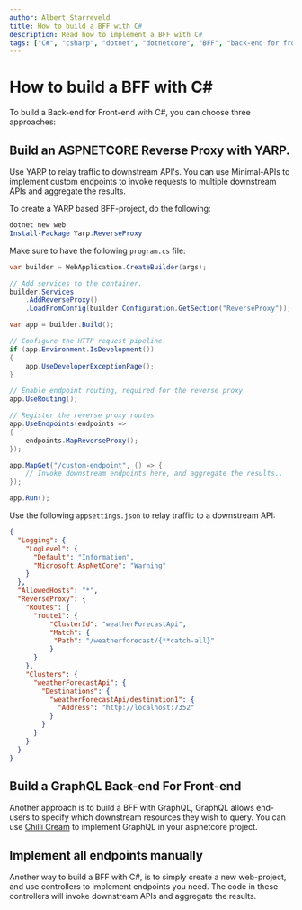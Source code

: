 ```yaml
---
author: Albert Starreveld
title: How to build a BFF with C#
description: Read how to implement a BFF with C#
tags: ["C#", "csharp", "dotnet", "dotnetcore", "BFF", "back-end for front-end"]
---
```

# How to build a BFF with C#

To build a Back-end for Front-end with C#, you can choose three approaches:

## Build an ASPNETCORE Reverse Proxy with YARP. 
Use YARP to relay traffic to downstream API's. You can use Minimal-APIs to implement custom endpoints to invoke requests to multiple downstream APIs and aggregate the results.

To create a YARP based BFF-project, do the following:

```powershell
dotnet new web
Install-Package Yarp.ReverseProxy
```

Make sure to have the following `program.cs` file:

```csharp
var builder = WebApplication.CreateBuilder(args);

// Add services to the container.
builder.Services
    .AddReverseProxy()
    .LoadFromConfig(builder.Configuration.GetSection("ReverseProxy"));

var app = builder.Build();

// Configure the HTTP request pipeline.
if (app.Environment.IsDevelopment())
{
    app.UseDeveloperExceptionPage();
}

// Enable endpoint routing, required for the reverse proxy
app.UseRouting();

// Register the reverse proxy routes
app.UseEndpoints(endpoints =>
{
    endpoints.MapReverseProxy();
});

app.MapGet("/custom-endpoint", () => {
    // Invoke downstream endpoints here, and aggregate the results..
});

app.Run();
```

Use the following `appsettings.json` to relay traffic to a downstream API:

```json
{
  "Logging": {
    "LogLevel": {
      "Default": "Information",
      "Microsoft.AspNetCore": "Warning"
    }
  },
  "AllowedHosts": "*",
  "ReverseProxy": {
    "Routes": {
      "route1": {
          "ClusterId": "weatherForecastApi",
          "Match": {
           "Path": "/weatherforecast/{**catch-all}"
          }
      }
    },
    "Clusters": {
      "weatherForecastApi": {
        "Destinations": {
          "weatherForecastApi/destination1": {
            "Address": "http://localhost:7352"
          }
        }
      }
    }
  }
}
```

## Build a GraphQL Back-end For Front-end
Another approach is to build a BFF with GraphQL, GraphQL allows end-users to specify which downstream resources they wish to query. You can use [Chilli Cream](https://chillicream.com/docs/bananacakepop/v2) to implement GraphQL in your aspnetcore project.

## Implement all endpoints manually
Another way to build a BFF with C#, is to simply create a new web-project, and use controllers to implement endpoints you need. The code in these controllers will invoke downstream APIs and aggregate the results.
